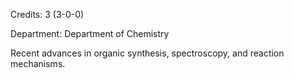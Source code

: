 Credits: 3 (3-0-0)

Department: Department of Chemistry

Recent advances in organic synthesis, spectroscopy, and reaction mechanisms.